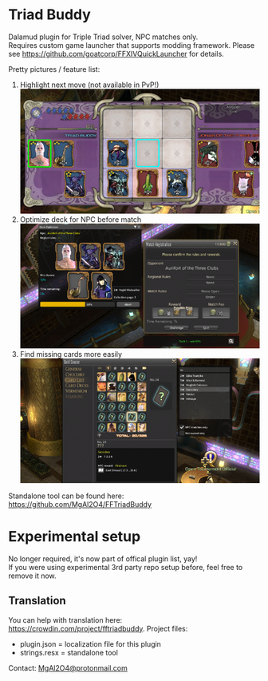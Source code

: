 # Triad Buddy
Dalamud plugin for Triple Triad solver, NPC matches only.  
Requires custom game launcher that supports modding framework. Please see https://github.com/goatcorp/FFXIVQuickLauncher for details.  

Pretty pictures / feature list:
1. Highlight next move (not available in PvP!)  
![Game overlay](/assets/image1.png)  
2. Optimize deck for NPC before match  
![Deck optimizer](/assets/image2.png)  
3. Find missing cards more easily  
![Collection details](/assets/image3.png)  

Standalone tool can be found here: https://github.com/MgAl2O4/FFTriadBuddy


# Experimental setup
No longer required, it's now part of offical plugin list, yay!  
If you were using experimental 3rd party repo setup before, feel free to remove it now.


## Translation

You can help with translation here: https://crowdin.com/project/fftriadbuddy. Project files:  
* plugin.json = localization file for this plugin
* strings.resx = standalone tool


Contact: MgAl2O4@protonmail.com
